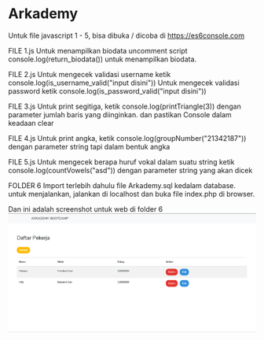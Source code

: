 # Arkademy

Untuk file javascript 1 - 5, bisa dibuka / dicoba di https://es6console.com

FILE 1.js
Untuk menampilkan biodata uncomment script console.log(return_biodata()) untuk menampilkan biodata.

FILE 2.js
Untuk mengecek validasi username ketik console.log(is_username_valid("input disini"))
Untuk mengecek validasi password ketik console.log(is_password_valid("input disini"))

FILE 3.js
Untuk print segitiga, ketik console.log(printTriangle(3)) dengan parameter jumlah baris yang diinginkan. dan pastikan Console dalam keadaan clear

FILE 4.js
Untuk print angka, ketik console.log(groupNumber("21342187")) dengan parameter string tapi dalam bentuk angka

FILE 5.js
Untuk mengecek berapa huruf vokal dalam suatu string ketik console.log(countVowels("asd")) dengan parameter string yang akan dicek

FOLDER 6
Import terlebih dahulu file Arkademy.sql kedalam database. untuk menjalankan, jalankan di localhost dan buka file index.php di browser.

Dan ini adalah screenshot untuk web di folder 6
![Screenshot](https://github.com/pandusudo/Arkademy/blob/master/6/sc/SC.png)
